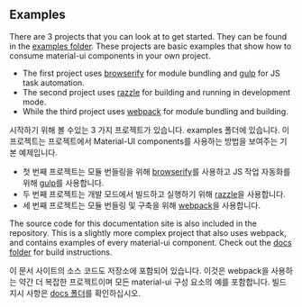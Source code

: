 ## Examples

There are 3 projects that you can look at to get started. They can be found
in the [examples folder](https://github.com/callemall/material-ui/tree/master/examples).
These projects are basic examples that show how to consume material-ui components in your own project.
- The first project uses [browserify](http://browserify.org/) for module bundling and
[gulp](http://gulpjs.com/) for JS task automation.
- The second project uses [razzle](https://github.com/jaredpalmer/razzle) for building and running in development mode.
- While the third project uses [webpack](http://webpack.github.io) for module bundling and building.

시작하기 위해 볼 수있는 3 가지 프로젝트가 있습니다. examples 폴더에 있습니다. 이 프로젝트는 프로젝트에서 Material-UI components를 사용하는 방법을 보여주는 기본 예제입니다.
- 첫 번째 프로젝트는 모듈 번들링을 위해 [browserify](http://browserify.org/)를 사용하고 JS 작업 자동화를 위해 [gulp](http://gulpjs.com/)를 사용합니다.
- 두 번째 프로젝트는 개발 모드에서 빌드하고 실행하기 위해 [razzle](https://github.com/jaredpalmer/razzle)을 사용합니다.
- 세 번째 프로젝트는 모듈 번들링 및 구축을 위해 [webpack](http://webpack.github.io)을 사용합니다.

The source code for this documentation site is also included in the repository.
This is a slightly more complex project that also uses webpack, and contains
examples of every material-ui component.
Check out the [docs folder](https://github.com/callemall/material-ui/tree/master/docs) for
build instructions.

이 문서 사이트의 소스 코드도 저장소에 포함되어 있습니다.
이것은 webpack을 사용하는 약간 더 복잡한 프로젝트이며 모든 material-ui 구성 요소의 예를 포함합니다.
빌드 지시 사항은 [docs 폴더](https://github.com/callemall/material-ui/tree/master/docs)를 확인하십시오.
